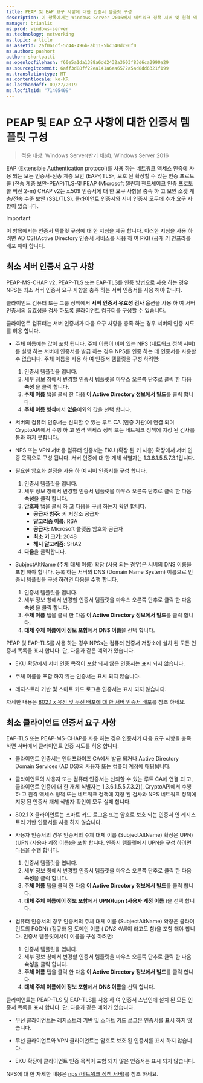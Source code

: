 ```yaml
---
title: PEAP 및 EAP 요구 사항에 대한 인증서 템플릿 구성
description: 이 항목에서는 Windows Server 2016에서 네트워크 정책 서버 및 원격 액세스와 함께 인증서를 사용 하는 방법에 대 한 정보를 제공 합니다.
manager: brianlic
ms.prod: windows-server
ms.technology: networking
ms.topic: article
ms.assetid: 2af0a1df-5c44-496b-ab11-5bc340dc96f0
ms.author: pashort
author: shortpatti
ms.openlocfilehash: f60e5a1da1388a6dd2432a3603f83d6ca2990a29
ms.sourcegitcommit: 6aff3d88ff22ea141a6ea6572a5ad8dd6321f199
ms.translationtype: MT
ms.contentlocale: ko-KR
ms.lasthandoff: 09/27/2019
ms.locfileid: "71405409"
---
```

# <a name="configure-certificate-templates-for-peap-and-eap-requirements"></a>PEAP 및 EAP 요구 사항에 대한 인증서 템플릿 구성

>적용 대상: Windows Server(반기 채널), Windows Server 2016

EAP (Extensible Authentication protocol)를 사용 하는 네트워크 액세스 인증에 사용 되는 모든 인증서\-전송 계층 보안 \(EAP\-\)TLS\-, 보호 된 확장할 수 있는 인증 프로토콜 \(전송 계층 보안\-PEAP\)TLS\-및 PEAP \(Microsoft 챌린지 핸드셰이크 인증 프로토콜 버전 2\-m\) CHAP v2는 x.509 인증서에 대 한 요구 사항을 충족 하 고 보안 소켓 계층/전송 수준 보안 (SSL/TLS). 클라이언트 인증서와 서버 인증서 모두에 추가 요구 사항이 있습니다.

>[!IMPORTANT]
>이 항목에서는 인증서 템플릿 구성에 대 한 지침을 제공 합니다. 이러한 지침을 사용 하려면 AD CS\)\(Active Directory 인증서 서비스를 사용 하 여 PKI\) \(공개 키 인프라를 배포 해야 합니다.

## <a name="minimum-server-certificate-requirements"></a>최소 서버 인증서 요구 사항

PEAP\-MS\-CHAP v2, PEAP\-TLS 또는 EAP\-TLS를 인증 방법으로 사용 하는 경우 NPS는 최소 서버 인증서 요구 사항을 충족 하는 서버 인증서를 사용 해야 합니다. 

클라이언트 컴퓨터 또는 그룹 정책에서 **서버 인증서 유효성 검사** 옵션을 사용 하 여 서버 인증서의 유효성을 검사 하도록 클라이언트 컴퓨터를 구성할 수 있습니다. 

클라이언트 컴퓨터는 서버 인증서가 다음 요구 사항을 충족 하는 경우 서버의 인증 시도를 허용 합니다.

- 주체 이름에는 값이 포함 됩니다. 주체 이름이 비어 있는 NPS (네트워크 정책 서버)를 실행 하는 서버에 인증서를 발급 하는 경우 NPS를 인증 하는 데 인증서를 사용할 수 없습니다. 주체 이름을 사용 하 여 인증서 템플릿을 구성 하려면:

    1. 인증서 템플릿을 엽니다.
    2. 세부 정보 창에서 변경할 인증서 템플릿을 마우스 오른쪽 단추로 클릭 한 다음 **속성** 을 클릭 합니다.
    3. **주체 이름** 탭을 클릭 한 다음 **이 Active Directory 정보에서 빌드**를 클릭 합니다.
    4. **주체 이름 형식**에서 **없음**이외의 값을 선택 합니다.

- 서버의 컴퓨터 인증서는 신뢰할 수 있는 루트 CA (인증 기관)에 연결 되며 CryptoAPI에서 수행 하 고 원격 액세스 정책 또는 네트워크 정책에 지정 된 검사를 통과 하지 못합니다.

- NPS 또는 VPN 서버용 컴퓨터 인증서는 EKU (확장 된 키 사용) 확장에서 서버 인증 목적으로 구성 됩니다. 서버 인증에 대 한 개체 식별자는 1.3.6.1.5.5.7.3.1입니다.

- 필요한 암호화 설정을 사용 하 여 서버 인증서를 구성 합니다.

    1. 인증서 템플릿을 엽니다.
    2. 세부 정보 창에서 변경할 인증서 템플릿을 마우스 오른쪽 단추로 클릭 한 다음 **속성**을 클릭 합니다.
    3. **암호화** 탭을 클릭 하 고 다음을 구성 하는지 확인 합니다.
       - **공급자 범주:** 키 저장소 공급자
       - **알고리즘 이름:** RSA
       - **공급자:** Microsoft 플랫폼 암호화 공급자
       - **최소 키 크기:** 2048
       - **해시 알고리즘:** SHA2
    4. **다음**을 클릭합니다.

- SubjectAltName (주체 대체 이름) 확장 (사용 되는 경우)은 서버의 DNS 이름을 포함 해야 합니다. 등록 하는 서버의 DNS (Domain Name System) 이름으로 인증서 템플릿을 구성 하려면 다음을 수행 합니다. 

    1. 인증서 템플릿을 엽니다.
    2. 세부 정보 창에서 변경할 인증서 템플릿을 마우스 오른쪽 단추로 클릭 한 다음 **속성** 을 클릭 합니다.
    3. **주체 이름** 탭을 클릭 한 다음 **이 Active Directory 정보에서 빌드**를 클릭 합니다.
    4. **대체 주체 이름에이 정보 포함**에서 **DNS 이름**을 선택 합니다.

PEAP 및 EAP-TLS를 사용 하는 경우 NPSs는 컴퓨터 인증서 저장소에 설치 된 모든 인증서 목록을 표시 합니다. 단, 다음과 같은 예외가 있습니다.

- EKU 확장에서 서버 인증 목적이 포함 되지 않은 인증서는 표시 되지 않습니다.

- 주체 이름을 포함 하지 않는 인증서는 표시 되지 않습니다.

- 레지스트리 기반 및 스마트 카드 로그온 인증서는 표시 되지 않습니다.

자세한 내용은 [802.1 x 유선 및 무선 배포에 대 한 서버 인증서 배포](https://technet.microsoft.com/windows-server-docs/networking/core-network-guide/cncg/server-certs/deploy-server-certificates-for-802.1x-wired-and-wireless-deployments)를 참조 하세요.

## <a name="minimum-client-certificate-requirements"></a>최소 클라이언트 인증서 요구 사항

EAP-TLS 또는 PEAP-MS-CHAP를 사용 하는 경우 인증서가 다음 요구 사항을 충족 하면 서버에서 클라이언트 인증 시도를 허용 합니다.

- 클라이언트 인증서는 엔터프라이즈 CA에서 발급 되거나 Active Directory Domain Services \(AD DS\)의 사용자 또는 컴퓨터 계정에 매핑됩니다.

- 클라이언트의 사용자 또는 컴퓨터 인증서는 신뢰할 수 있는 루트 CA에 연결 되 고, 클라이언트 인증에 대 한 개체 식별자는 1.3.6.1.5.5.7.3.2\)\(, CryptoAPI에서 수행 하 고 원격 액세스 정책 또는 네트워크 정책에 지정 된 검사와 NPS 네트워크 정책에 지정 된 인증서 개체 식별자 확인이 모두 실패 합니다.

- 802.1 X 클라이언트는 스마트 카드 로그온 또는 암호로 보호 되는 인증서 인 레지스트리 기반 인증서를 사용 하지 않습니다.

- 사용자 인증서의 경우 인증서의 주체 대체 이름 \(SubjectAltName\) 확장은 UPN\)\(UPN (사용자 계정 이름)을 포함 합니다. 인증서 템플릿에서 UPN을 구성 하려면 다음을 수행 합니다.

    1. 인증서 템플릿을 엽니다.
    2. 세부 정보 창에서 변경할 인증서 템플릿을 마우스 오른쪽 단추로 클릭 한 다음 **속성**을 클릭 합니다.
    3. **주체 이름** 탭을 클릭 한 다음 **이 Active Directory 정보에서 빌드**를 클릭 합니다.
    4. **대체 주체 이름에이 정보 포함**에서 **UPN\)\(upn (사용자 계정 이름** )을 선택 합니다.

- 컴퓨터 인증서의 경우 인증서의 주체 대체 이름 \(SubjectAltName\) 확장은 클라이언트의 FQDN\) \(정규화 된 도메인 이름 ( *DNS 이름*이 라고도 함)을 포함 해야 합니다. 인증서 템플릿에서이 이름을 구성 하려면:

    1. 인증서 템플릿을 엽니다.
    2. 세부 정보 창에서 변경할 인증서 템플릿을 마우스 오른쪽 단추로 클릭 한 다음 **속성**을 클릭 합니다.
    3. **주체 이름** 탭을 클릭 한 다음 **이 Active Directory 정보에서 빌드**를 클릭 합니다.
    4. **대체 주체 이름에이 정보 포함**에서 **DNS 이름**을 선택 합니다.

클라이언트는 PEAP\-TLS 및 EAP\-TLS를 사용 하 여 인증서 스냅인에 설치 된 모든 인증서 목록을 표시 합니다. 단, 다음과 같은 예외가 있습니다.

- 무선 클라이언트는 레지스트리 기반 및 스마트 카드 로그온 인증서를 표시 하지 않습니다. 

- 무선 클라이언트와 VPN 클라이언트는 암호로 보호 된 인증서를 표시 하지 않습니다. 

- EKU 확장에 클라이언트 인증 목적이 포함 되지 않은 인증서는 표시 되지 않습니다.


NPS에 대 한 자세한 내용은 [nps (네트워크 정책 서버)](nps-top.md)를 참조 하세요.
